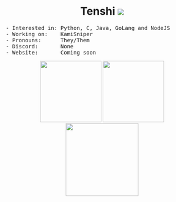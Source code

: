 <h1 align="center">
Tenshi <img src="https://komarev.com/ghpvc/?username=Tenshi147" />
</h1>

<pre>
- Interested in: Python, C, Java, GoLang and NodeJS
- Working on:    KamiSniper
- Pronouns:      They/Them
- Discord:       None
- Website:       Coming soon
</pre>

<p align="center">
<img height= "160" src="https://github-readme-stats.vercel.app/api?username=Tenshi147&show_icons=true&include_all_commits=true&theme=dark" />
<img height= "160" src="https://github-readme-stats.vercel.app/api/top-langs/?username=Tenshi147&layout=compact&theme=dark" />
<img height= "190" src="https://github-readme-streak-stats.herokuapp.com/?user=Tenshi147&theme=dark" />
</p>

